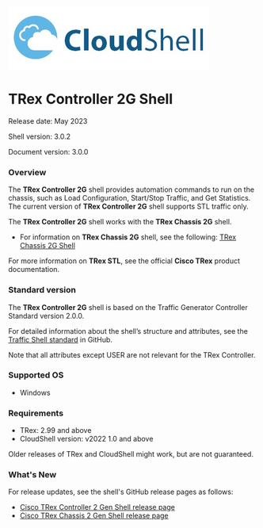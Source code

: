 
![](https://github.com/QualiSystems/cloudshell-shells-documentaion-templates/blob/master/cloudshell_logo.png)

# TRex Controller 2G Shell

Release date: May 2023

Shell version: 3.0.2

Document version: 3.0.0

### Overview
The **TRex Controller 2G** shell provides automation commands to run on the chassis, such as Load Configuration, Start/Stop Traffic, and Get Statistics.
The current version of **TRex Controller 2G** shell supports STL traffic only. 

The **TRex Controller 2G** shell works with the **TRex Chassis 2G** shell.
- For information on **TRex Chassis 2G** shell, see the following: [TRex Chassis 2G Shell](https://github.com/QualiSystems/TRex-Chassis-Shell-2G)

For more information on **TRex STL**, see the official **Cisco TRex** product documentation.

### Standard version
The **TRex Controller 2G** shell is based on the Traffic Generator Controller Standard version 2.0.0.

For detailed information about the shell’s structure and attributes, see the [Traffic Shell standard](https://github.com/QualiSystems/shell-traffic-standard/blob/master/spec/traffic_standard.md) in GitHub.

Note that all attributes except USER are not relevant for the TRex Controller.

### Supported OS
- Windows

### Requirements
- TRex: 2.99 and above
- CloudShell version: v2022 1.0 and above

Older releases of TRex and CloudShell might work, but are not guaranteed.

### What's New

For release updates, see the shell's GitHub release pages as follows:
- [Cisco TRex Controller 2 Gen Shell release page](https://github.com/QualiSystems/TRex-Controller-Shell-2G/releases)
- [Cisco TRex Chassis 2 Gen Shell release page](https://github.com/QualiSystems/TRex-Chassis-Shell-2G/releases)
